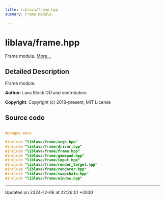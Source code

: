 ```yaml
---
title: liblava/frame.hpp
summary: Frame module. 

---
```


# liblava/frame.hpp

Frame module.  [More...](#detailed-description)

## Detailed Description

Frame module. 

**Author**: Lava Block OÜ and contributors 

**Copyright**: Copyright (c) 2018-present, MIT License 



## Source code

```cpp

#pragma once

#include "liblava/frame/argh.hpp"
#include "liblava/frame/driver.hpp"
#include "liblava/frame/frame.hpp"
#include "liblava/frame/gamepad.hpp"
#include "liblava/frame/input.hpp"
#include "liblava/frame/render_target.hpp"
#include "liblava/frame/renderer.hpp"
#include "liblava/frame/swapchain.hpp"
#include "liblava/frame/window.hpp"
```


-------------------------------

Updated on 2024-12-06 at 22:26:01 +0000
